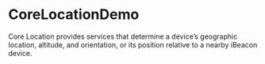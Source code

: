 # CoreLocationDemo
Core Location provides services that determine a device’s geographic location, altitude, and orientation, or its position relative to a nearby iBeacon device.
